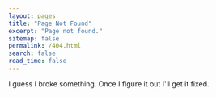 ```yaml
---
layout: pages
title: "Page Not Found"
excerpt: "Page not found."
sitemap: false
permalink: /404.html
search: false
read_time: false
---
```


I guess I broke something.  Once I figure it out I'll get it fixed.

<script type="text/javascript">
  var GOOG_FIXURL_LANG = 'en';
  var GOOG_FIXURL_SITE = '{{ site.url }}'
</script>
<script type="text/javascript"
  src="//linkhelp.clients.google.com/tbproxy/lh/wm/fixurl.js">
</script>
